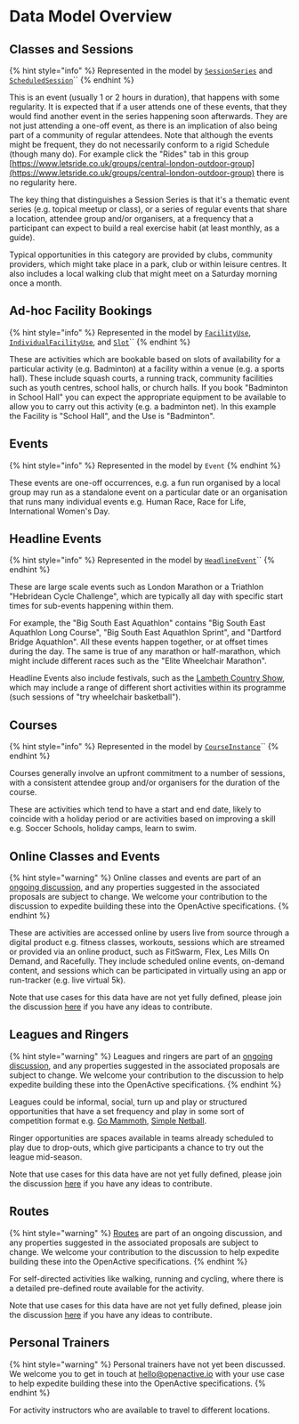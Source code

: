 # Data Model Overview

## Classes and Sessions

{% hint style="info" %}
Represented in the model by [`SessionSeries`](https://www.openactive.io/modelling-opportunity-data/EditorsDraft/#regular-sessions-sessionseries-and-scheduledsession-) and [`ScheduledSession`](https://www.openactive.io/modelling-opportunity-data/EditorsDraft/#regular-sessions-sessionseries-and-scheduledsession-)\`\`
{% endhint %}

This is an event \(usually 1 or 2 hours in duration\), that happens with some regularity. It is expected that if a user attends one of these events, that they would find another event in the series happening soon afterwards. They are not just attending a one-off event, as there is an implication of also being part of a community of regular attendees. Note that although the events might be frequent, they do not necessarily conform to a rigid Schedule \(though many do\). For example click the "Rides" tab in this group [https://www.letsride.co.uk/groups/central-london-outdoor-group](https://www.letsride.co.uk/groups/central-london-outdoor-group) there is no regularity here.

The key thing that distinguishes a Session Series is that it's a thematic event series \(e.g. topical meetup or class\), or a series of regular events that share a location, attendee group and/or organisers, at a frequency that a participant can expect to build a real exercise habit \(at least monthly, as a guide\).

Typical opportunities in this category are provided by clubs, community providers, which might take place in a park, club or within leisure centres. It also includes a local walking club that might meet on a Saturday morning once a month.

## Ad-hoc Facility Bookings

{% hint style="info" %}
Represented in the model by [`FacilityUse`](https://www.openactive.io/modelling-opportunity-data/EditorsDraft/#describing-facility-use-code-oa-facilityuse-code-code-oa-individualfacilityuse-code-), [`IndividualFacilityUse`](https://www.openactive.io/modelling-opportunity-data/EditorsDraft/#describing-facility-use-code-oa-facilityuse-code-code-oa-individualfacilityuse-code-), and [`Slot`](https://www.openactive.io/modelling-opportunity-data/EditorsDraft/#describing-facility-use-code-oa-facilityuse-code-code-oa-individualfacilityuse-code-)\`\`
{% endhint %}

These are activities which are bookable based on slots of availability for a particular activity \(e.g. Badminton\) at a facility within a venue \(e.g. a sports hall\). These include squash courts, a running track, community facilities such as youth centres, school halls, or church halls. If you book "Badminton in School Hall" you can expect the appropriate equipment to be available to allow you to carry out this activity \(e.g. a badminton net\). In this example the Facility is "School Hall", and the Use is "Badminton".

## Events

{% hint style="info" %}
Represented in the model by `Event`
{% endhint %}

These events are one-off occurrences, e.g. a fun run organised by a local group may run as a standalone event on a particular date or an organisation that runs many individual events e.g. Human Race, Race for Life, International Women's Day.

## Headline Events

{% hint style="info" %}
Represented in the model by [`HeadlineEvent`](https://www.openactive.io/modelling-opportunity-data/EditorsDraft/#headline-events-headlineevent-)\`\`
{% endhint %}

These are large scale events such as London Marathon or a Triathlon "Hebridean Cycle Challenge", which are typically all day with specific start times for sub-events happening within them.

For example, the "Big South East Aquathlon" contains "Big South East Aquathlon Long Course", "Big South East Aquathlon Sprint", and "Dartford Bridge Aquathlon". All these events happen together, or at offset times during the day. The same is true of any marathon or half-marathon, which might include different races such as the "Elite Wheelchair Marathon".

Headline Events also include festivals, such as the [Lambeth Country Show](http://lambethcountryshow.co.uk/), which may include a range of different short activities within its programme \(such sessions of "try wheelchair basketball"\).

## Courses

{% hint style="info" %}
Represented in the model by [`CourseInstance`](https://www.openactive.io/modelling-opportunity-data/EditorsDraft/#courses-courseinstance-)\`\`
{% endhint %}

Courses generally involve an upfront commitment to a number of sessions, with a consistent attendee group and/or organisers for the duration of the course.

These are activities which tend to have a start and end date, likely to coincide with a holiday period or are activities based on improving a skill e.g. Soccer Schools, holiday camps, learn to swim.

## Online Classes and Events

{% hint style="warning" %}
Online classes and events are part of an [ongoing discussion](https://github.com/openactive/modelling-opportunity-data/issues/71), and any properties suggested in the associated proposals are subject to change. We welcome your contribution to the discussion to expedite building these into the OpenActive specifications.
{% endhint %}

These are activities are accessed online by users live from source through a digital product e.g. fitness classes, workouts, sessions which are streamed or provided via an online product, such as FitSwarm, Flex, Les Mills On Demand, and Racefully. They include scheduled online events, on-demand content, and sessions which can be participated in virtually using an app or run-tracker \(e.g. live virtual 5k\).

Note that use cases for this data have are not yet fully defined, please join the discussion [here](https://github.com/openactive/modelling-opportunity-data/issues/71) if you have any ideas to contribute.

## Leagues and Ringers

{% hint style="warning" %}
Leagues and ringers are part of an [ongoing discussion](https://github.com/openactive/modelling-opportunity-data/issues/144), and any properties suggested in the associated proposals are subject to change. We welcome your contribution to the discussion to help expedite building these into the OpenActive specifications.
{% endhint %}

Leagues could be informal, social, turn up and play or structured opportunities that have a set frequency and play in some sort of competition format e.g. [Go Mammoth](https://gomammoth.co.uk/), [Simple Netball](https://www.simplenetball.co.uk/).

Ringer opportunities are spaces available in teams already scheduled to play due to drop-outs, which give participants a chance to try out the league mid-season.

Note that use cases for this data have are not yet fully defined, please join the discussion [here](https://github.com/openactive/modelling-opportunity-data/issues/144) if you have any ideas to contribute.

## Routes

{% hint style="warning" %}
[Routes](https://github.com/openactive/modelling-opportunity-data/issues/108) are part of an ongoing discussion, and any properties suggested in the associated proposals are subject to change. We welcome your contribution to the discussion to help expedite building these into the OpenActive specifications.
{% endhint %}

For self-directed activities like walking, running and cycling, where there is a detailed pre-defined route available for the activity.

Note that use cases for this data have are not yet fully defined, please join the discussion [here](https://github.com/openactive/modelling-opportunity-data/issues/108) if you have any ideas to contribute.

## Personal Trainers

{% hint style="warning" %}
Personal trainers have not yet been discussed. We welcome you to get in touch at hello@openactive.io with your use case to help expedite building these into the OpenActive specifications.
{% endhint %}

For activity instructors who are available to travel to different locations.


